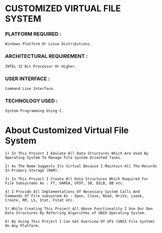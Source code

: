 # CUSTOMIZED VIRTUAL FILE SYSTEM

### PLATFORM REQUIRED :   
```Windows Platform Or Linux Distributions.```
### ARCHITECTURAL REQUIREMENT :  
```INTEL 32 Bit Processor Or Higher.```
### USER INTERFACE :             
```Command Line Interface.```
### TECHNOLOGY USED : 
```System Programming Using C.```

# About Customized Virtual File System

```1) In This Project I Emulate All Data Structures Which Are Used By Operating System To Manage File System Oriented Tasks.```

```2) As The Name Suggests Its Virtual Because I Maintain All The Records In Primary Storage (RAM).```

```3) In This Project I Create All Data Structures Which Required For File Subsystems As : FT, UAREA, UFDT, SB, DILB, DB etc.```

```4) I Provide All Implementations Of Necessary System Calls And Commands Of File subsystem As : Open, Close, Read, Write, Lseek, Create, RM, LS, Stat, Fstat etc.```

```5) While Creating This Project All Above Functionality I Use Our Own Data Structures By Referring Algorithms of UNIX Operating System.```

```6) By Using This Project I Can Get Overview Of UFS (UNIX File System) On Any Platform.```
